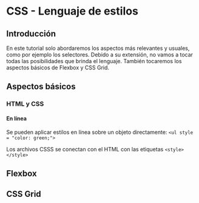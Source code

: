 # CSS - Lenguaje de estilos

## Introducción

En este tutorial solo abordaremos los aspectos más relevantes y usuales, como por ejemplo los selectores. Debido a su extensión, no vamos a tocar todas las posibilidades que brinda el lenguaje. También tocaremos los aspectos básicos de Flexbox y CSS Grid.

## Aspectos básicos

### HTML y CSS

#### En línea

Se pueden aplicar estilos en línea sobre un objeto directamente: `<ul style = "color: green;">`

Los archivos CSSS se conectan con el HTML con las etiquetas `<style></style>`

## Flexbox

## CSS Grid
